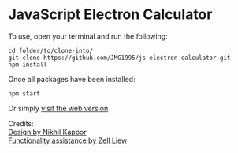 # JavaScript Electron Calculator

To use, open your terminal and run the following:
```
cd folder/to/clone-into/
git clone https://github.com/JMG1995/js-electron-calculator.git
npm install
```

Once all packages have been installed:
```
npm start
```

Or simply [visit the web version](https://jmg1995.github.io/js-electron-calculator/)

Credits:  
[Design by Nikhil Kapoor](http://www.tuvie.com/calculator-2-0-by-nikhil-kapoor/)  
[Functionality assistance by Zell Liew](https://medium.freecodecamp.org/how-to-build-an-html-calculator-app-from-scratch-using-javascript-4454b8714b98)

